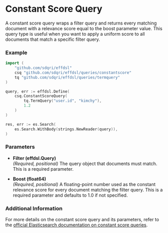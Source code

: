 # Constant Score Query

A constant score query wraps a filter query and returns every matching document with a relevance score equal to the boost parameter value. This query type is useful when you want to apply a uniform score to all documents that match a specific filter query.

### Example

```go
import (
	"github.com/sdqri/effdsl"
	csq "github.com/sdqri/effdsl/queries/constantscore"
	tq "github.com/sdqri/effdsl/queries/termquery"
)

query, err := effdsl.Define(
    csq.ConstantScoreQuery(
        tq.TermQuery("user.id", "kimchy"),
        1.2
    )
)

res, err := es.Search(
    es.Search.WithBody(strings.NewReader(query)),
)
```

### Parameters

*   **Filter (effdsl.Query)**  
    _(Required, positional)_ The query object that documents must match. This is a required parameter.

*   **Boost (float64)**  
    _(Required, positional)_ A floating-point number used as the constant relevance score for every document matching the filter query. This is a required parameter and defaults to 1.0 if not specified.

### Additional Information

For more details on the constant score query and its parameters, refer to the [official Elasticsearch documentation on constant score queries](https://www.elastic.co/guide/en/elasticsearch/reference/current/query-dsl-constant-score-query.html).

